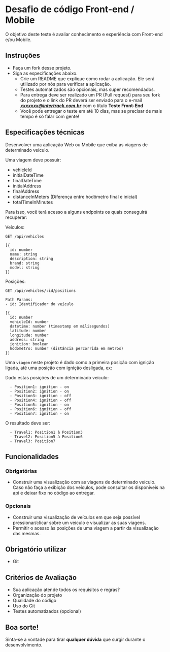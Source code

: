 # Desafio de código Front-end / Mobile
O objetivo deste teste é avaliar conhecimento e experiência com Front-end e/ou Mobile.

## Instruções
- Faça um fork desse projeto.
- Siga as especificações abaixo.
  - Crie um README que explique como rodar a aplicação. Ele será utilizado por nós para verificar a aplicação.
  - Testes automatizados são opcionais, mas super recomendados.
  - Para entrega deve ser realizado um PR (Pull request) para seu fork do projeto e o link do PR deverá ser enviado para o e-mail ***xxxxxxx@intertrack.com.br*** com o título **Teste Front-End**
  - Você pode entregar o teste em até 10 dias, mas se precisar de mais tempo é só falar com gente!

## Especificações técnicas
Desenvolver uma aplicação Web ou Mobile que exiba as viagens de determinado veículo.

Uma viagem deve possuir:
  
  - vehicleId
  - initialDateTime
  - finalDateTime
  - initialAddress
  - finalAddress
  - distanceInMeters (Diferença entre hodômetro final e inicial)
  - totalTimeInMinutes

Para isso, você terá acesso a alguns endpoints os quais conseguirá recuperar:

Veículos:

`GET /api/vehicles`
```
[{
  id: number
  name: string
  description: string
  brand: string
  model: string
}]
```

Posições:

`GET /api/vehicles/:id/positions`
```
Path Params:
- id: Identificador do veículo
```
```
[{
  id: number
  vehicleId: number
  datetime: number (timestamp em milisegundos)
  latitude: number
  longitude: number
  address: string
  ignition: boolean
  hodometro: number (distância percorrida em metros)
}]
```
  
Uma `viagem` neste projeto é dado como a primeira posição com ignição ligada, até uma posição com ignição desligada, ex:

Dado estas posições de um determinado veículo:
```
  - Position1: ignition - on
  - Position2: ignition - on
  - Position3: ignition - off
  - Position4: ignition - off
  - Position5: ignition - on
  - Position6: ignition - off
  - Position7: ignition - on
```
O resultado deve ser:
```
  - Travel1: Position1 à Position3
  - Travel2: Position5 à Position6
  - Travel3: Position7
```
    
## Funcionalidades
 
### Obrigatórias
  - Construir uma visualização com as viagens de determinado veículo. Caso não faça a exibição dos veículos, pode consultar os disponíveis na api e deixar fixo no código ao entregar.

### Opcionais
  - Construir uma visualização de veículos em que seja possível pressionar/clicar sobre um veículo e visualizar as suas viagens.
  - Permitir o acesso às posições de uma viagem a partir da visualização das mesmas.

## Obrigatório utilizar
- Git

## Critérios de Avaliação
- Sua aplicação atende todos os requisitos e regras?
- Organização do projeto
- Qualidade do código
- Uso do Git
- Testes automatizados (opcional)

## Boa sorte!

Sinta-se a vontade para tirar **qualquer dúvida** que surgir durante o desenvolvimento.
